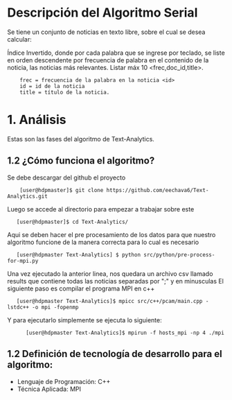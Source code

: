 # Descripción del Algoritmo Serial

Se tiene un conjunto de noticias en texto libre, sobre el cual se desea calcular:

Índice Invertido, donde por cada palabra que se ingrese por teclado, se liste en orden descendente por frecuencia de palabra en el contenido <content> de la noticia, las noticias más relevantes. Listar máx 10 <frec,doc_id,title>.

        frec = frecuencia de la palabra en la noticia <id>
        id = id de la noticia
        title = título de la noticia.

# 1. Análisis

Estas son las fases del algoritmo de Text-Analytics.
## 1.2 ¿Cómo funciona el algoritmo?
 
 Se debe descargar del github el proyecto
        
        [user@hdpmaster]$ git clone https://github.com/eechava6/Text-Analytics.git

Luego se accede al directorio para empezar a trabajar sobre este
      
       [user@hdpmaster]$ cd Text-Analytics/
       
Aqui se deben hacer el pre procesamiento de los datos para que nuestro algoritmo funcione de la manera correcta para lo cual es necesario

       [user@hdpmaster Text-Analytics] $ python src/python/pre-process-for-mpi.py
       
Una vez ejecutado la anterior linea, nos quedara un archivo csv llamado results que contiene todas las noticias separadas por ";" y en minusculas
El siguiente paso es compilar el programa MPI en c++
      
       [user@hdpmaster Text-Analytics]$ mpicc src/c++/pcam/main.cpp -lstdc++ -o mpi -fopenmp

Y para ejecutarlo simplemente se ejecuta lo siguiente:

          [user@hdpmaster Text-Analytics]$ mpirun -f hosts_mpi -np 4 ./mpi
          
 
## 1.2 Definición de tecnología de desarrollo para el algoritmo:

* Lenguaje de Programación: C++
* Técnica Aplicada: MPI

